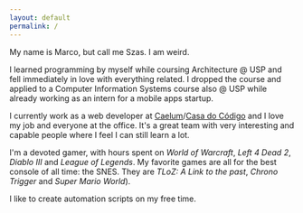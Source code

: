 ```yaml
---
layout: default
permalink: /
---
```


My name is Marco, but call me Szas. I am weird.

I learned programming by myself while coursing Architecture @ USP and fell immediately in love with everything related. I dropped the course and applied to a Computer Information Systems course also @ USP while already working as an intern for a mobile apps startup.

I currently work as a web developer at [Caelum](https://www.caelum.com.br)/[Casa do Código](https://www.casadocodigo.com.br) and I love my job and everyone at the office. It's a great team with very interesting and capable people where I feel I can still learn a lot.

I'm a devoted gamer, with hours spent on *World of Warcraft*, *Left 4 Dead 2*, *Diablo III* and *League of Legends*. My favorite games are all for the best console of all time: the SNES. They are *TLoZ: A Link to the past*, *Chrono Trigger* and *Super Mario World*).

I like to create automation scripts on my free time.

